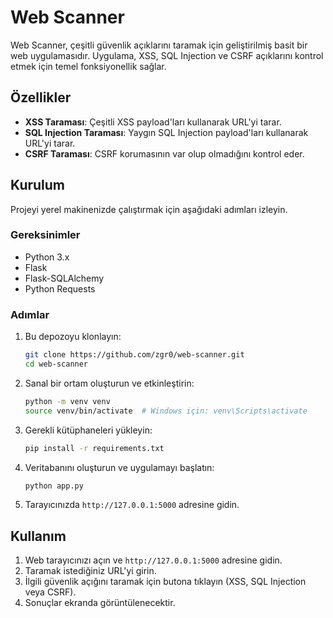# Web Scanner

Web Scanner, çeşitli güvenlik açıklarını taramak için geliştirilmiş basit bir web uygulamasıdır. Uygulama, XSS, SQL Injection ve CSRF açıklarını kontrol etmek için temel fonksiyonellik sağlar.

## Özellikler

- **XSS Taraması**: Çeşitli XSS payload'ları kullanarak URL'yi tarar.
- **SQL Injection Taraması**: Yaygın SQL Injection payload'ları kullanarak URL'yi tarar.
- **CSRF Taraması**: CSRF korumasının var olup olmadığını kontrol eder.

## Kurulum

Projeyi yerel makinenizde çalıştırmak için aşağıdaki adımları izleyin.

### Gereksinimler

- Python 3.x
- Flask
- Flask-SQLAlchemy
- Python Requests

### Adımlar

1. Bu depozoyu klonlayın:

    ```bash
    git clone https://github.com/zgr0/web-scanner.git
    cd web-scanner
    ```

2. Sanal bir ortam oluşturun ve etkinleştirin:

    ```bash
    python -m venv venv
    source venv/bin/activate  # Windows için: venv\Scripts\activate
    ```

3. Gerekli kütüphaneleri yükleyin:

    ```bash
    pip install -r requirements.txt
    ```

4. Veritabanını oluşturun ve uygulamayı başlatın:

    ```bash
    python app.py
    ```

5. Tarayıcınızda `http://127.0.0.1:5000` adresine gidin.

## Kullanım

1. Web tarayıcınızı açın ve `http://127.0.0.1:5000` adresine gidin.
2. Taramak istediğiniz URL'yi girin.
3. İlgili güvenlik açığını taramak için butona tıklayın (XSS, SQL Injection veya CSRF).
4. Sonuçlar ekranda görüntülenecektir.
